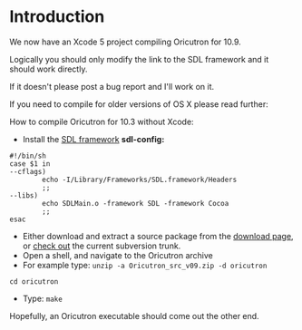# Introduction #

We now have an Xcode 5 project compiling Oricutron for 10.9.

Logically you should only modify the link to the SDL framework and it should work directly.

If it doesn't please post a bug report and I'll work on it.

If you need to compile for older versions of OS X please read further:

How to compile Oricutron for 10.3 without Xcode:

  * Install the [SDL framework](http://www.libsdl.org/release/)
**sdl-config:**
```
#!/bin/sh
case $1 in
--cflags)
        echo -I/Library/Frameworks/SDL.framework/Headers
        ;;
--libs)
        echo SDLMain.o -framework SDL -framework Cocoa
        ;;
esac
```
  * Either download and extract a source package from the [download page](http://www.petergordon.org.uk/oricutron/), or [check out](http://code.google.com/p/oriculator/source/checkout) the current subversion trunk.
  * Open a shell, and navigate to the Oricutron archive
  * For example type:
`unzip -a Oricutron_src_v09.zip -d oricutron`

`cd oricutron`
  * Type:
`make`

Hopefully, an Oricutron executable should come out the other end.